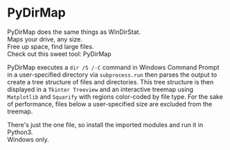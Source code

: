 # PyDirMap
PyDirMap does the same things as WinDirStat.  
Maps your drive, any size.  
Free up space, find large files.  
Check out this sweet tool: PyDirMap  

PyDirMap executes a `dir /S /-C` command in Windows Command Prompt in a user-specified directory via `subprocess.run` then parses the output to create a tree structure of files and directories.  This tree structure is then displayed in a `Tkinter Treeview` and an interactive treemap using `Matplotlib` and `Squarify` with regions color-coded by file type.  For the sake of performance, files below a user-specified size are excluded from the treemap.

There's just the one file, so install the imported modules and run it in Python3.  
Windows only.
